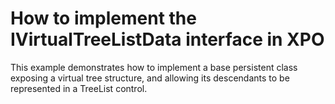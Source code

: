 # How to implement the IVirtualTreeListData interface in XPO


<p>This example demonstrates how to implement a base persistent class exposing a virtual tree structure, and allowing its descendants to be represented in a TreeList control.</p>

<br/>


